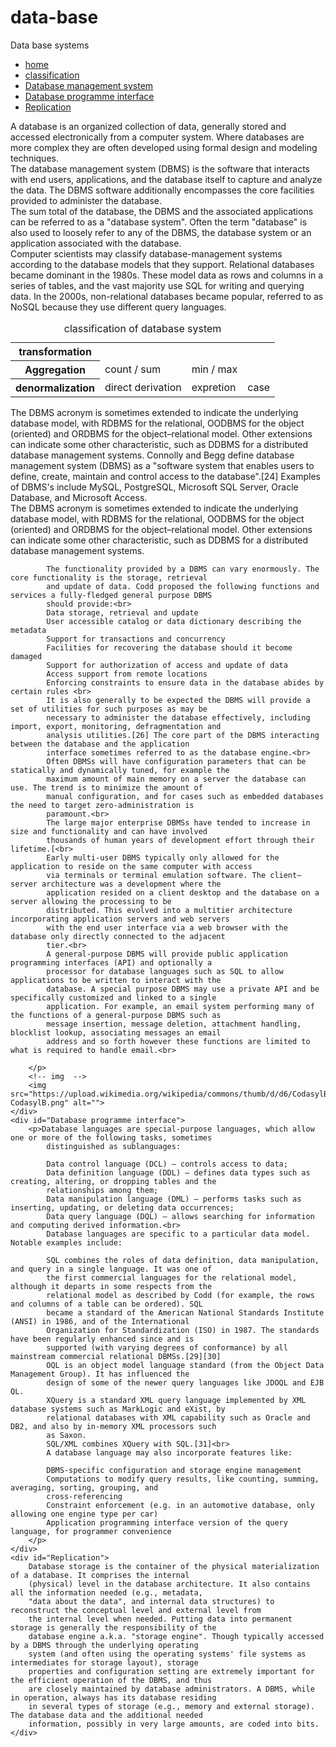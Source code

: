 # data-base<!DOCTYPE html>
<html lang="en">

<head>
    <meta charset="UTF-8">
    <meta name="viewport" content="width=device-width, initial-scale=1.0">
    <title>Data base systems</title>
</head>

<body>
    <p class="logo">Data base systems</p>
    <!-- list of anchor -->
    <ul>
        <li><a href="#home">home</a> </li>
        <li><a href="#classification">classification</a></li>
        <li><a href="#Database management system">Database management system</a></li>
        <li><a href="#Database management system">Database programme interface</a></li>
        <li><a href="#Replication">Replication</a></li>
    </ul>
    <div id="home">
        <p>A database is an organized collection of data, generally stored and accessed electronically from a computer
            system.
            Where databases are more complex they are often developed using formal design and modeling techniques.<br>
            The database management system (DBMS) is the software that interacts with end users, applications, and the
            database itself to capture and analyze the data. The DBMS software additionally encompasses the core
            facilities provided to administer the database. <br>
            The sum total of the database, the DBMS and the associated applications can be referred to as a "database
            system". Often the term "database" is also used to loosely refer to any of the DBMS, the database system or
            an application associated with the database.<br>
            Computer scientists may classify database-management systems according to the database models that they
            support. Relational databases became dominant in the 1980s. These model data as rows and columns in a series
            of tables, and the vast majority use SQL for writing and querying data. In the 2000s, non-relational
            databases became popular, referred to as NoSQL because they use different query languages.<br>
        </p>
    </div>
    <!-- table for classification of database system-->
    <div id="classification">
        <table>
            <caption>classification of database system</caption>
            <tr>
                <th scope="col"> transformation </th>
            </tr>
            <tr>
                <th scope="row">Aggregation</th>
                <td> count / sum </td>
                <td> min / max </td>
            </tr>
            <tr>
                <th scope="row"> denormalization </th>
                <td>direct derivation</td>
                <td>expretion </td>
                <td>case</td>
            </tr>
        </table>
    </div>
    <div class="Database management system">
        <p>
            The DBMS acronym is sometimes extended to indicate the underlying database model, with RDBMS for the
            relational, OODBMS for the object (oriented) and ORDBMS for the object–relational model. Other extensions
            can indicate some other characteristic, such as DDBMS for a distributed database management systems.
            Connolly and Begg define database management system (DBMS) as a "software system that enables users to
            define, create, maintain and control access to the database".[24] Examples of DBMS's include MySQL,
            PostgreSQL, Microsoft SQL Server, Oracle Database, and Microsoft Access.<br>
            The DBMS acronym is sometimes extended to indicate the underlying database model, with RDBMS for the
            relational, OODBMS for the object (oriented) and ORDBMS for the object–relational model. Other extensions
            can indicate some other characteristic, such as DDBMS for a distributed database management systems.

            The functionality provided by a DBMS can vary enormously. The core functionality is the storage, retrieval
            and update of data. Codd proposed the following functions and services a fully-fledged general purpose DBMS
            should provide:<br>
            Data storage, retrieval and update
            User accessible catalog or data dictionary describing the metadata
            Support for transactions and concurrency
            Facilities for recovering the database should it become damaged
            Support for authorization of access and update of data
            Access support from remote locations
            Enforcing constraints to ensure data in the database abides by certain rules <br>
            It is also generally to be expected the DBMS will provide a set of utilities for such purposes as may be
            necessary to administer the database effectively, including import, export, monitoring, defragmentation and
            analysis utilities.[26] The core part of the DBMS interacting between the database and the application
            interface sometimes referred to as the database engine.<br>
            Often DBMSs will have configuration parameters that can be statically and dynamically tuned, for example the
            maximum amount of main memory on a server the database can use. The trend is to minimize the amount of
            manual configuration, and for cases such as embedded databases the need to target zero-administration is
            paramount.<br>
            The large major enterprise DBMSs have tended to increase in size and functionality and can have involved
            thousands of human years of development effort through their lifetime.[<br>
            Early multi-user DBMS typically only allowed for the application to reside on the same computer with access
            via terminals or terminal emulation software. The client–server architecture was a development where the
            application resided on a client desktop and the database on a server allowing the processing to be
            distributed. This evolved into a multitier architecture incorporating application servers and web servers
            with the end user interface via a web browser with the database only directly connected to the adjacent
            tier.<br>
            A general-purpose DBMS will provide public application programming interfaces (API) and optionally a
            processor for database languages such as SQL to allow applications to be written to interact with the
            database. A special purpose DBMS may use a private API and be specifically customized and linked to a single
            application. For example, an email system performing many of the functions of a general-purpose DBMS such as
            message insertion, message deletion, attachment handling, blocklist lookup, associating messages an email
            address and so forth however these functions are limited to what is required to handle email.<br>

        </p>
        <!-- img  -->
        <img src="https://upload.wikimedia.org/wikipedia/commons/thumb/d/d6/CodasylB.png/280px-CodasylB.png" alt="">
    </div>
    <div id="Database programme interface">
        <p>Database languages are special-purpose languages, which allow one or more of the following tasks, sometimes
            distinguished as sublanguages:

            Data control language (DCL) – controls access to data;
            Data definition language (DDL) – defines data types such as creating, altering, or dropping tables and the
            relationships among them;
            Data manipulation language (DML) – performs tasks such as inserting, updating, or deleting data occurrences;
            Data query language (DQL) – allows searching for information and computing derived information.<br>
            Database languages are specific to a particular data model. Notable examples include:

            SQL combines the roles of data definition, data manipulation, and query in a single language. It was one of
            the first commercial languages for the relational model, although it departs in some respects from the
            relational model as described by Codd (for example, the rows and columns of a table can be ordered). SQL
            became a standard of the American National Standards Institute (ANSI) in 1986, and of the International
            Organization for Standardization (ISO) in 1987. The standards have been regularly enhanced since and is
            supported (with varying degrees of conformance) by all mainstream commercial relational DBMSs.[29][30]
            OQL is an object model language standard (from the Object Data Management Group). It has influenced the
            design of some of the newer query languages like JDOQL and EJB QL.
            XQuery is a standard XML query language implemented by XML database systems such as MarkLogic and eXist, by
            relational databases with XML capability such as Oracle and DB2, and also by in-memory XML processors such
            as Saxon.
            SQL/XML combines XQuery with SQL.[31]<br>
            A database language may also incorporate features like:

            DBMS-specific configuration and storage engine management
            Computations to modify query results, like counting, summing, averaging, sorting, grouping, and
            cross-referencing
            Constraint enforcement (e.g. in an automotive database, only allowing one engine type per car)
            Application programming interface version of the query language, for programmer convenience
        </p>
    </div>
    <div id="Replication">
        Database storage is the container of the physical materialization of a database. It comprises the internal
        (physical) level in the database architecture. It also contains all the information needed (e.g., metadata,
        "data about the data", and internal data structures) to reconstruct the conceptual level and external level from
        the internal level when needed. Putting data into permanent storage is generally the responsibility of the
        database engine a.k.a. "storage engine". Though typically accessed by a DBMS through the underlying operating
        system (and often using the operating systems' file systems as intermediates for storage layout), storage
        properties and configuration setting are extremely important for the efficient operation of the DBMS, and thus
        are closely maintained by database administrators. A DBMS, while in operation, always has its database residing
        in several types of storage (e.g., memory and external storage). The database data and the additional needed
        information, possibly in very large amounts, are coded into bits.
    </div>
</body>

</html>
